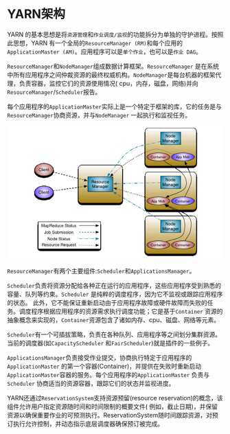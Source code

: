 # YARN架构

YARN 的基本思想是将`资源管理`和`作业调度/监视`的功能拆分为单独的守护进程。按照此思想，YARN
有一个全局的`ResourceManager (RM)`和每个应用的`ApplicationMaster (AM)`。应用程序可以是`单个作业`，也可以是`作业 DAG`。

`ResourceManager`和`NodeManager`组成数据计算框架。`ResourceManager`
是在系统中所有应用程序之间仲裁资源的最终权威机构。`NodeManager`是每台机器的框架代理，负责容器，监控它们的资源使用情况(
cpu，内存，磁盘，网络)并向`ResourceManager`/`Scheduler`报告。

每个应用程序的`ApplicationMaster`实际上是一个特定于框架的库，它的任务是与`ResourceManager`协商资源，并与`NodeManager`
一起执行和监视任务。

![](../../images/yarn/yarn-arch.png)

`ResourceManager`有两个主要组件:`Scheduler`和`ApplicationsManager`。

`Scheduler`负责将资源分配给各种正在运行的应用程序，这些应用程序受到熟悉的容量、队列等约束。`Scheduler`
是纯粹的调度程序，因为它不监视或跟踪应用程序的状态。
此外，它不能保证重新启动由于应用程序故障或硬件故障而失败的任务。调度程序根据应用程序的资源需求执行调度功能；它是基于`Container`
资源的抽象概念来实现的，`Container`资源包含了诸如内存、cpu、磁盘、网络等元素。

`Scheduler`有一个可插拔策略，负责在各种队列、应用程序等之间划分集群资源。当前的调度器(如`CapacityScheduler`
和`FairScheduler`)就是插件的一些例子。

`ApplicationsManager`负责接受作业提交，协商执行特定于应用程序的`ApplicationMaster`
的第一个容器(Container)，并提供在失败时重新启动`ApplicationMaster`容器的服务。每个应用程序的`ApplicationMaster`
负责与`Scheduler`
协商适当的资源容器，跟踪它们的状态并监视进度。

YARN还通过`ReservationSystem`支持资源预留(resource reservation)的概念，该组件允许用户指定资源随时间和时间限制的概要文件(
例如，截止日期)，并保留资源以确保重要作业的可预测执行。ReservationSystem随时间跟踪资源，对预订执行允许控制，并动态指示底层调度器确保预订被完成。

